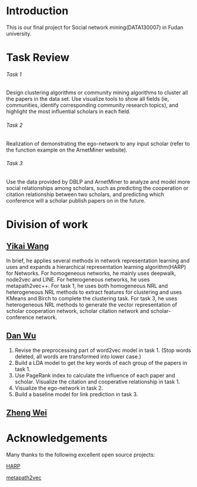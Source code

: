 # Introduction

This is our final project for Social network mining(DATA130007) in Fudan university. 

# Task Review

###### Task 1

Design clustering algorithms or community mining algorithms to cluster all the papers in the data set. Use visualize tools to show all fields (ie, communities, identify corresponding community research topics), and highlight the most influential scholars in each field.

###### Task 2

Realization of demonstrating the ego-network to any input scholar (refer to the function example on the ArnetMiner website).

###### Task 3

Use the data provided by DBLP and ArnetMiner to analyze and model more social relationships among scholars, such as predicting the cooperation or citation relationship between two scholars, and predicting which conference will a scholar publish papers on in the future.

# Division of work

## [Yikai Wang](https://github.com/Wang-Yikai)

In brief, he applies several methods in network representation learning and uses and expands a hierarchical representation learning algorithm(HARP) for Networks. For homogeneous networks, he mainly uses deepwalk, node2vec and LINE. For heterogeneous networks, he uses metapath2vec++. For task 1, he uses both homogeneous NRL and heterogeneous NRL methods to extract features for clustering and uses KMeans and Birch to complete the clustering task. For task 3, he uses heterogeneous NRL methods to generate the vector representation of scholar cooperation network, scholar citation network and scholar-conference network.

## [Dan Wu](https://github.com/WuDan0399)

1. Revise the preprocessing part of word2vec model in task 1. (Stop words deleted, all words are transformed into lower case.)
2. Build a LDA model to get the key words of each group of the papers in task 1.
3. Use PageRank index to calculate the influence of each paper and scholar. Visualize  the citation and cooperative relationship in task 1.
4. Visualize the ego-network in task 2.
5. Build a baseline model for link prediction in task 3.

## [Zheng Wei](https://github.com/WZ-ZXY)



# Acknowledgements

Many thanks to the following excellent open source projects:

[HARP](https://github.com/GTmac/HARP)

[metapath2vec](https://ericdongyx.github.io/metapath2vec/m2v.html)